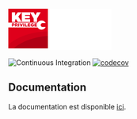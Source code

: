 ![Key Privilege](docs/images/logo.png)

![Continuous Integration](https://github.com/TBoileau/key-privilege/workflows/Continuous%20Integration/badge.svg?branch=develop&event=push)
[![codecov](https://codecov.io/gh/TBoileau/key-privilege/branch/develop/graph/badge.svg?token=994LOWN5ND)](https://codecov.io/gh/TBoileau/key-privilege)

## Documentation
La documentation est disponible [ici](docs/index.md).
